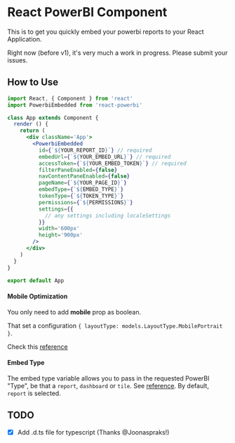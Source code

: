 # React PowerBI Component

This is to get you quickly embed your powerbi reports to your React Application.

Right now (before v1), it's very much a work in progress.  Please submit your issues.

## How to Use

```jsx
import React, { Component } from 'react'
import PowerbiEmbedded from 'react-powerbi'

class App extends Component {
  render () {
    return (
      <div className='App'>
        <PowerbiEmbedded
          id={`${YOUR_REPORT_ID}`} // required
          embedUrl={`${YOUR_EMBED_URL}`} // required
          accessToken={`${YOUR_EMBED_TOKEN}`} // required
          filterPaneEnabled={false}
          navContentPaneEnabled={false}
          pageName={`${YOUR_PAGE_ID}`}
          embedType={`${EMBED_TYPE}`}
          tokenType={`${TOKEN_TYPE}`}
          permissions={`${PERMISSIONS}`}
          settings={{
            // any settings including localeSettings
          }}
          width='600px'
          height='900px'
        />
      </div>
    )
  }
}

export default App
```
#### Mobile Optimization
  You only need to add **mobile** prop as boolean. 

  That set a configuration `{ layoutType: models.LayoutType.MobilePortrait }`.

  Check this [reference](https://github.com/Microsoft/PowerBI-JavaScript/wiki/Embed-For-Mobile)

#### Embed Type
The embed type variable allows you to pass in the requested PowerBI "Type", be that a `report`, `dashboard` or `tile`. See [reference](https://microsoft.github.io/PowerBI-JavaScript/interfaces/_src_embed_.iembedconfigurationbase.html#type). By default, `report` is selected.

## TODO
- [x] Add .d.ts file for typescript (Thanks @Joonaspraks!)
